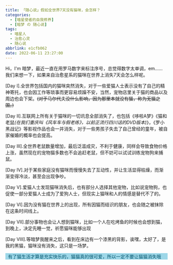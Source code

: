 ```yaml
---
title: 「随心说」假如全世界7天没有猫咪，会怎样？
categories: 
  - [喵星使者的自我修养]
  - [暗梦 の 随心说]
tags:
  - 喵星人
  - 治愈心灵
  - 随心说
abbrlink: e1cfb062
date: 2022-06-11 23:27:00
---
```

Hi，I'm 暗梦，最近一直在用罗马数字来标注序号，总觉得数字太单调，em......
我们来想一下，如果来自治愈星系的猫咪在世界上消失7天会怎么样呢。

[Day I].全世界包括国内的猫咪突然消失，对于一些爱猫人士表示没有了自己的精神寄托，也会因工作等琐事而更容易烦躁不安，当然，宠物店里关于猫的商品以及周边也会下架。<del datetime="2022-06-11T15:11:55+00:00">(对于马尔代夫没什么影响，因为那里本就没有猫，称为无猫之国。)</del>

[Day II].互联网上所有关于猫咪的一切讯息全部消失了，也包括《哆啦A梦》《猫和老鼠<i>(在我们重庆叫《风车车与假老练》，以前正流行四川话的DVD版本)</i>》，《罗小黑战记》等影视作品也会一并消失，对于一些男孩子失去了自己曾经的童年，被自家催婚的概率也会提高。

[Day III].全世界老鼠数量增加，最后泛滥成灾，不利于健康，同样会导致食物价格上涨，虽然现在的宠物猫多数也不会追赶老鼠，但不妨可以试试训练宠物狗来捕鼠。

[Day IV].对于某些家庭没有猫咪而慢慢失去了互动性，并让生活显得枯燥，而渐渐变得冷淡，甚至会出现争吵。

[Day V].爱猫人士发现猫咪消失后，也有部分人选择其他宠物，比如说宠物狗，也促使一部分爱猫人士成为了爱狗人士，但现实上猫咪和人的情感是替代不了的。

[Day VI].因为没有猫在世界上的出现，所有因猫而结识的朋友，也会随之被抹除在这条时间线上。

[Day VII].部分事物也会让人想到猫咪，比如一个人在吃烤鱼的时候也会想到猫，到晚上，决定先睡一觉，祈愿猫咪能够出现

[Day VIII].等暗梦我醒来之后，看到在床边有一个漆黑的背影，诶嘿，太好了，是我的黑猫，猫咪没有消失，这只是一场梦。

<div class="mdui-hoverable shortcodestyle" style="background: #9dd7e8 !important;color: #03536b !important;text-indent: 0 !important;"><i class="fa fa-check-square"></i>&nbsp;&nbsp;有了猫生活才算是充实快乐的，猫猫真的很可爱，所以一定不要让猫猫消失哦</div>

